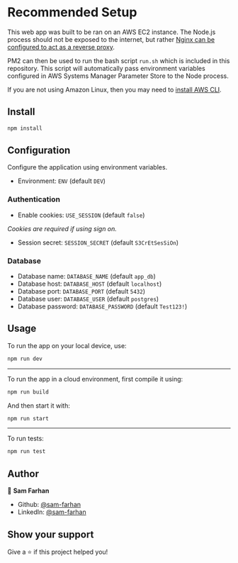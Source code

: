 # Recommended Setup

This web app was built to be ran on an AWS EC2 instance. The Node.js process should not be exposed to the internet, but rather [Nginx can be configured to act as a reverse proxy](https://www.digitalocean.com/community/tutorials/how-to-set-up-a-node-js-application-for-production-on-ubuntu-20-04).

PM2 can then be used to run the bash script `run.sh` which is included in this repository. This script will automatically pass environment variables configured in AWS Systems Manager Parameter Store to the Node process.

If you are not using Amazon Linux, then you may need to [install AWS CLI](https://docs.aws.amazon.com/cli/latest/userguide/getting-started-install.html).

## Install

```sh
npm install
```

## Configuration
Configure the application using environment variables.
 - Environment: ```ENV``` (default ```DEV```)
 
### Authentication
 - Enable cookies: ```USE_SESSION``` (default ```false```)

*Cookies are required if using sign on.*
 - Session secret: ```SESSION_SECRET``` (default ```S3CrEtSesSiOn```)

### Database
 - Database name: ```DATABASE_NAME``` (default ```app_db```)
 - Database host: ```DATABASE_HOST``` (default ```localhost```)
 - Database port: ```DATABASE_PORT``` (default ```5432```)
 - Database user: ```DATABASE_USER``` (default ```postgres```)
 - Database password: ```DATABASE_PASSWORD``` (default ```Test123!```)


## Usage

To run the app on your local device, use:
```sh
npm run dev
```
***
To run the app in a cloud environment, first compile it using:
```sh
npm run build
```
And then start it with:
```sh
npm run start
```
***
To run tests:
```sh
npm run test
```

## Author

👤 **Sam Farhan**

* Github: [@sam-farhan](https://github.com/sam-farhan)
* LinkedIn: [@sam-farhan](https://www.linkedin.com/in/sam-farhan/)

## Show your support

Give a ⭐️ if this project helped you!
